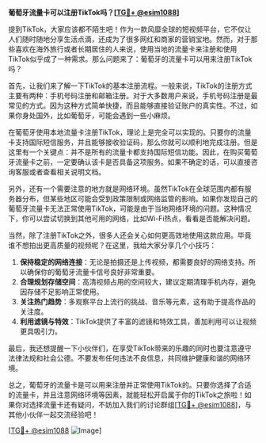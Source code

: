 **葡萄牙流量卡可以注册TikTok吗？[[TG💪+ @esim1088](https://t.me/s/esim1088)]**

提到TikTok，大家应该都不陌生吧！作为一款风靡全球的短视频平台，它不仅让人们随时随地分享生活点滴，还成为了很多网红和商家的营销宝地。然而，对于那些喜欢在海外旅行或者长期居住的人来说，使用当地的流量卡来注册和使用TikTok似乎成了一种需求。那么问题来了：葡萄牙的流量卡可以用来注册TikTok吗？

首先，让我们来了解一下TikTok的基本注册流程。一般来说，TikTok的注册方式主要有两种：手机号码注册和邮箱注册。对于大多数用户来说，手机号码注册是最常见的方式。因为这种方式简单快捷，而且能够直接验证账户的真实性。不过，如果你身处国外，比如葡萄牙，可能会遇到一些小麻烦。

在葡萄牙使用本地流量卡注册TikTok，理论上是完全可以实现的。只要你的流量卡支持国际短信服务，并且能够接收验证码，那么你就可以顺利地完成注册。但是这里有一个关键点：并不是所有的流量卡都支持国际短信功能。因此，在购买葡萄牙流量卡之前，一定要确认该卡是否具备这项服务。如果不确定的话，可以直接咨询客服或者查看相关说明文档。

另外，还有一个需要注意的地方就是网络环境。虽然TikTok在全球范围内都有服务器分布，但某些地区可能会受到政策限制或网络监管的影响。如果你发现自己的葡萄牙流量卡无法正常使用TikTok，可能是由于当地网络环境的问题。这种情况下，你可以尝试切换到其他可用的网络，比如Wi-Fi热点，看看是否能解决问题。

当然，除了注册TikTok之外，很多人还会关心如何更高效地使用这款应用。毕竟谁不想拍出更高质量的视频呢？在这里，我给大家分享几个小技巧：

1. **保持稳定的网络连接**：无论是拍摄还是上传视频，都需要良好的网络支持。所以确保你的葡萄牙流量卡信号良好非常重要。
2. **合理规划存储空间**：高清视频占用的空间较大，建议定期清理手机内存，避免因存储不足影响正常使用。
3. **关注热门趋势**：多观察平台上流行的挑战、音乐等元素，这有助于提高作品的关注度。
4. **利用滤镜与特效**：TikTok提供了丰富的滤镜和特效工具，善加利用可以让视频更具吸引力。

最后，我还想提醒一下小伙伴们，在享受TikTok带来的乐趣的同时也要注意遵守法律法规和社会公德。不要发布任何违法不良信息，共同维护健康和谐的网络环境。

总之，葡萄牙的流量卡是可以用来注册并正常使用TikTok的。只要你选择了合适的流量卡，并且注意网络环境等因素，就能轻松开启属于你的TikTok之旅啦！如果你对选择流量卡还有疑问，不妨加入我们的讨论群组[[TG💪+ @esim1088](https://t.me/s/esim1088)]，与其他小伙伴一起交流经验吧！

[[TG💪+ @esim1088](https://t.me/s/esim1088) ![Image](https://i.postimg.cc/4NQfJmqS/Snipaste-2025-05-13-00-14-12.png)]